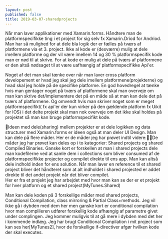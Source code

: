 ```yaml
---
layout: post
published: false
title: 2019-03-07-sharedprojects
---
```

Når man laver applikationer med Xamarin.forms. Håndtere man de platformspecifikke ting i et project for sig selv fx Xamarin.Driod for Andriod. Man har så mulighed for at dele bla logik der er fælles på tværs af platformene via et 3. project. Ikke al kode er (desværre) mulig at dele imellem platforme og der vil være imellem 14 og 30 % platformspecifik kode man er nød til at skrive. For at kode er mulig at dele på tværs af platformene er den altså nødsaget til at være uafhængig af platformspecifikke Api'er.

Noget af det man skal tænke over når man laver cross platform developement er hvad jeg skal jeg dele imellem platformene(projekterne) og hvad skal jeg holde på de specifike platforme. En god hovedregel at tænke hvis man gentager noget på tværs af platformene skal man overveje om man kan skrive det/implementere det på en måde så at man kan dele det på tværs af platformene. Og omvendt hvis man skriver noget som er meget platformspecifikt( fx api'er der kun virker på den gældende platform fx Uikit for IOS) i det delte projekt skal man nok overveje om det ikke skal holdes på projektet så man kan bruge platformspecifikt kode. 
 
Ideen med dele(sharing) mellem projekter er at dele logikken og data structurer med Xamarin.forms er ideen også at man deler UI Design. Man kan dele på flere måder. Her er de måder jeg har prøvet indtil videre:De måder jeg har prøvet kan deles op i to kategorier: Shared projects og shared Compiled Binaries. Ganske kort er forskellen at man i shared projects dele man kodefilerne ved at samle dem i collections som bliver consumed af de platformspecifikke projecter og compilet direkte til ens app. Man kan altså dele indhold inden for ens solution.
Når man laver en reference til et shared project bliver det håndteret som at alt indholdet i shared projected er addet direkte til det andet projekt når det bliver compilet.  
Her er fra et projekt jeg har arbejdet med hvor man kan se der er et projekt for hver platform og et shared project(MyTunes.Shared)



Man kan dele koden på 3 forskellige måder med shared projects, Conditional Compilation, class mirroring & Partial Class+methods. Jeg vil ikke gå i dybden med dem her men ganske kort er conditional compilation hvor man complileren udfører forskellig kode afhængig af parametre givet under complingen. Jeg kommer muligvis til at gå mere i dybden med det her i kommende indlæg. Jeg har brugt Conditional Compilation i mit project som kan ses her[MyTunes2], hvor de forskellige if-directiver afgør hvilken kode der skal executes.


